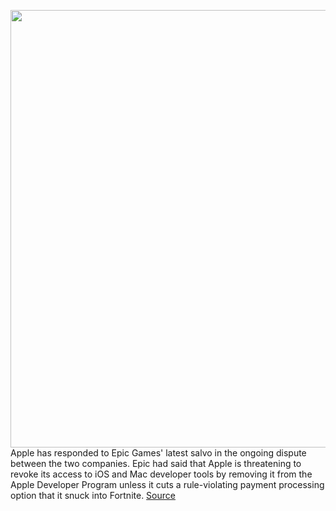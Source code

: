 <img src='https://cdn.vox-cdn.com/thumbor/JU_ZjE7DaEIEPj4RwryNQ2WGa80=/0x0:2040x1360/1200x800/filters:focal(857x517:1183x843)/cdn.vox-cdn.com/uploads/chorus_image/image/67218124/acastro_200813_4147_gatedGardens_0001.0.0.jpg' width='700px' /><br/>
Apple has responded to Epic Games' latest salvo in the ongoing dispute between the two companies. Epic had said that Apple is threatening to revoke its access to iOS and Mac developer tools by removing it from the Apple Developer Program unless it cuts a rule-violating payment processing option that it snuck into Fortnite.
<a href='https://www.theverge.com/2020/8/17/21373108/apple-response-epic-app-store-fortnite-lawsuit'> Source <a/>
